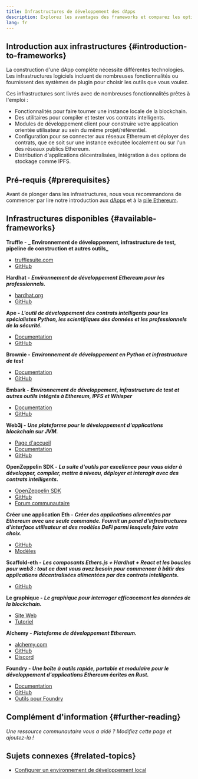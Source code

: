 ```yaml
---
title: Infrastructures de développement des dApps
description: Explorez les avantages des frameworks et comparez les options disponibles.
lang: fr
---
```


## Introduction aux infrastructures {#introduction-to-frameworks}

La construction d'une dApp complète nécessite différentes technologies. Les infrastructures logiciels incluent de nombreuses fonctionnalités ou fournissent des systèmes de plugin pour choisir les outils que vous voulez.

Ces infrastructures sont livrés avec de nombreuses fonctionnalités prêtes à l'emploi :

- Fonctionnalités pour faire tourner une instance locale de la blockchain.
- Des utilitaires pour compiler et tester vos contrats intelligents.
- Modules de développement client pour construire votre application orientée utilisateur au sein du même projet/référentiel.
- Configuration pour se connecter aux réseaux Ethereum et déployer des contrats, que ce soit sur une instance exécutée localement ou sur l'un des réseaux publics Ethereum.
- Distribution d'applications décentralisées, intégration à des options de stockage comme IPFS.

## Pré-requis {#prerequisites}

Avant de plonger dans les infrastructures, nous vous recommandons de commencer par lire notre introduction aux [dApps](/developers/docs/dapps/) et à la [pile Ethereum](/developers/docs/ethereum-stack/).

## Infrastructures disponibles {#available-frameworks}

**Truffle -** **_ Environnement de développement, infrastructure de test, pipeline de construction et autres outils_**

- [trufflesuite.com](https://www.trufflesuite.com/)
- [GitHub](https://github.com/trufflesuite/truffle)

**Hardhat -** **_Environnement de développement Ethereum pour les professionnels._**

- [hardhat.org](https://hardhat.org)
- [GitHub](https://github.com/nomiclabs/hardhat)

**Ape -** **_L'outil de développement des contrats intelligents pour les spécialistes Python, les scientifiques des données et les professionnels de la sécurité._**

- [Documentation](https://docs.apeworx.io/ape/stable/)
- [GitHub](https://github.com/ApeWorX/ape)

**Brownie -** **_Environnement de développement en Python et infrastructure de test_**

- [Documentation](https://eth-brownie.readthedocs.io/en/latest/)
- [GitHub](https://github.com/eth-brownie/brownie)

**Embark -** **_Environnement de développement, infrastructure de test et autres outils intégrés à Ethereum, IPFS et Whisper_**

- [Documentation](https://embark.status.im/docs/)
- [GitHub](https://github.com/embark-framework/embark)

**Web3j -** **_Une plateforme pour le développement d'applications blockchain sur JVM._**

- [Page d'accueil](https://www.web3labs.com/web3j-sdk)
- [Documentation](https://docs.web3j.io)
- [GitHub](https://github.com/web3j/web3j)

**OpenZeppelin SDK -** **_La suite d'outils par excellence pour vous aider à développer, compiler, mettre à niveau, déployer et interagir avec des contrats intelligents._**

- [OpenZeppelin SDK](https://openzeppelin.com/sdk/)
- [GitHub](https://github.com/OpenZeppelin/openzeppelin-sdk)
- [Forum communautaire](https://forum.openzeppelin.com/c/support/17)

**Créer une application Eth -** **_Créer des applications alimentées par Ethereum avec une seule commande. Fournit un panel d'infrastructures d'interface utilisateur et des modèles DeFi parmi lesquels faire votre choix._**

- [GitHub](https://github.com/paulrberg/create-eth-app)
- [Modèles](https://github.com/PaulRBerg/create-eth-app/tree/develop/templates)

**Scaffold-eth -** **_Les composants Ethers.js + Hardhat + React et les boucles pour web3 : tout ce dont vous avez besoin pour commencer à bâtir des applications décentralisées alimentées par des contrats intelligents._**

- [GitHub](https://github.com/austintgriffith/scaffold-eth)

**Le graphique -** **_Le graphique pour interroger efficacement les données de la blockchain._**

- [Site Web](https://thegraph.com/)
- [Tutoriel](/developers/tutorials/the-graph-fixing-web3-data-querying/)

**Alchemy -** **_Plateforme de développement Ethereum._**

- [alchemy.com](https://www.alchemy.com/)
- [GitHub](https://github.com/alchemyplatform)
- [Discord](https://discord.com/invite/A39JVCM)

**Foundry -** **_Une boîte à outils rapide, portable et modulaire pour le développement d'applications Ethereum écrites en Rust._**

- [Documentation](https://book.getfoundry.sh/)
- [GitHub](https://github.com/gakonst/foundry/)
- [Outils pour Foundry](https://github.com/crisgarner/awesome-foundry)

## Complément d'information {#further-reading}

_Une ressource communautaire vous a aidé ? Modifiez cette page et ajoutez-la !_

## Sujets connexes {#related-topics}

- [Configurer un environnement de développement local](/developers/local-environment/)
